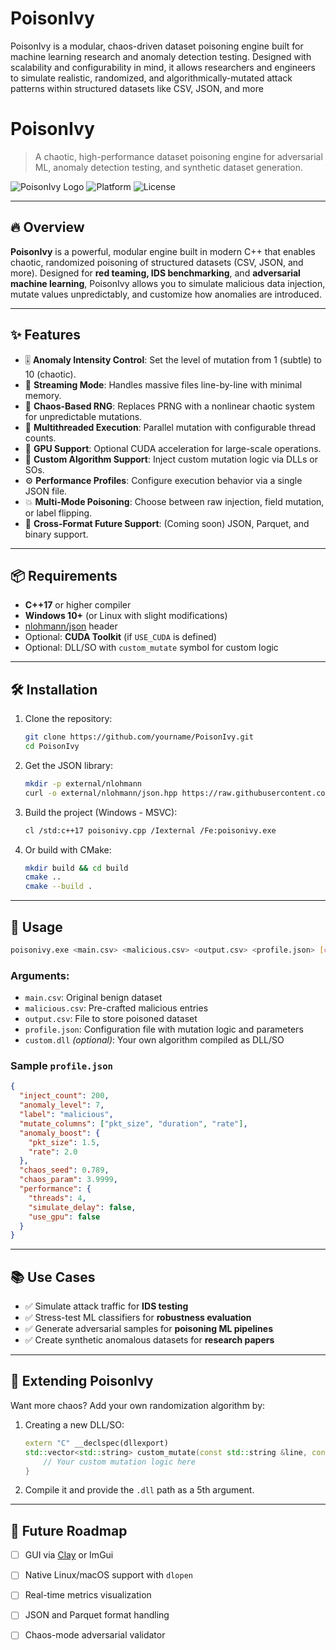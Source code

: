 # PoisonIvy
PoisonIvy is a modular, chaos-driven dataset poisoning engine built for machine learning research and anomaly detection testing. Designed with scalability and configurability in mind, it allows researchers and engineers to simulate realistic, randomized, and algorithmically-mutated attack patterns within structured datasets like CSV, JSON, and more

# PoisonIvy

> A chaotic, high-performance dataset poisoning engine for adversarial ML, anomaly detection testing, and synthetic dataset generation.

![PoisonIvy Logo](https://img.shields.io/badge/status-active-brightgreen?style=flat-square)
![Platform](https://img.shields.io/badge/platform-Windows%20%7C%20Linux-blue?style=flat-square)
![License](https://img.shields.io/badge/license-MIT-blue?style=flat-square)

---

## 🔥 Overview

**PoisonIvy** is a powerful, modular engine built in modern C++ that enables chaotic, randomized poisoning of structured datasets (CSV, JSON, and more). Designed for **red teaming, IDS benchmarking**, and **adversarial machine learning**, PoisonIvy allows you to simulate malicious data injection, mutate values unpredictably, and customize how anomalies are introduced.

---

## ✨ Features

* 🎚 **Anomaly Intensity Control**: Set the level of mutation from 1 (subtle) to 10 (chaotic).
* 🔄 **Streaming Mode**: Handles massive files line-by-line with minimal memory.
* 🎲 **Chaos-Based RNG**: Replaces PRNG with a nonlinear chaotic system for unpredictable mutations.
* 🧵 **Multithreaded Execution**: Parallel mutation with configurable thread counts.
* 🚀 **GPU Support**: Optional CUDA acceleration for large-scale operations.
* 🧠 **Custom Algorithm Support**: Inject custom mutation logic via DLLs or SOs.
* ⚙️ **Performance Profiles**: Configure execution behavior via a single JSON file.
* 💥 **Multi-Mode Poisoning**: Choose between raw injection, field mutation, or label flipping.
* 📁 **Cross-Format Future Support**: (Coming soon) JSON, Parquet, and binary support.

---

## 📦 Requirements

* **C++17** or higher compiler
* **Windows 10+** (or Linux with slight modifications)
* [nlohmann/json](https://github.com/nlohmann/json) header
* Optional: **CUDA Toolkit** (if `USE_CUDA` is defined)
* Optional: DLL/SO with `custom_mutate` symbol for custom logic

---

## 🛠 Installation

1. Clone the repository:

   ```bash
   git clone https://github.com/yourname/PoisonIvy.git
   cd PoisonIvy
   ```

2. Get the JSON library:

   ```bash
   mkdir -p external/nlohmann
   curl -o external/nlohmann/json.hpp https://raw.githubusercontent.com/nlohmann/json/develop/single_include/nlohmann/json.hpp
   ```

3. Build the project (Windows - MSVC):

   ```bash
   cl /std:c++17 poisonivy.cpp /Iexternal /Fe:poisonivy.exe
   ```

4. Or build with CMake:

   ```bash
   mkdir build && cd build
   cmake ..
   cmake --build .
   ```

---

## 🚀 Usage

```bash
poisonivy.exe <main.csv> <malicious.csv> <output.csv> <profile.json> [custom.dll]
```

### Arguments:

* `main.csv`: Original benign dataset
* `malicious.csv`: Pre-crafted malicious entries
* `output.csv`: File to store poisoned dataset
* `profile.json`: Configuration file with mutation logic and parameters
* `custom.dll` *(optional)*: Your own algorithm compiled as DLL/SO

### Sample `profile.json`

```json
{
  "inject_count": 200,
  "anomaly_level": 7,
  "label": "malicious",
  "mutate_columns": ["pkt_size", "duration", "rate"],
  "anomaly_boost": {
    "pkt_size": 1.5,
    "rate": 2.0
  },
  "chaos_seed": 0.789,
  "chaos_param": 3.9999,
  "performance": {
    "threads": 4,
    "simulate_delay": false,
    "use_gpu": false
  }
}
```

---

## 📚 Use Cases

* ✅ Simulate attack traffic for **IDS testing**
* ✅ Stress-test ML classifiers for **robustness evaluation**
* ✅ Generate adversarial samples for **poisoning ML pipelines**
* ✅ Create synthetic anomalous datasets for **research papers**

---

## 🧩 Extending PoisonIvy

Want more chaos? Add your own randomization algorithm by:

1. Creating a new DLL/SO:

   ```cpp
   extern "C" __declspec(dllexport)
   std::vector<std::string> custom_mutate(const std::string &line, const std::vector<std::string> &headers, const nlohmann::json &profile) {
       // Your custom mutation logic here
   }
   ```

2. Compile it and provide the `.dll` path as a 5th argument.

---

## 📌 Future Roadmap

* [ ] GUI via [Clay](https://www.nicbarker.com/clay) or ImGui
* [ ] Native Linux/macOS support with `dlopen`
* [ ] Real-time metrics visualization
* [ ] JSON and Parquet format handling
* [ ] Chaos-mode adversarial validator


